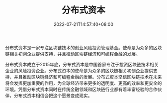 ﻿---
weight: 
title: "分布式资本"
description: "分布式资本成立于2016年，是一家专注区块链技术的创业风险投资管理基金"
date: 2022-07-21T14:57:40+08:00
lastmod: 2022-07-21T14:57:40+08:00
draft: false
authors: ["Simon"]
featuredImage: "fenbushiziben.png"
link: "http://fenbushi.vc/"
tags: ["投资机构","分布式资本"]
categories: ["navigation"]
navigation: ["投资机构"]
lightgallery: true
toc: true
pinned: false
recommend: false
recommend1: false
---
分布式资本是一家专注区块链技术的创业风险投资管理基金。使命是为众多的区块链相关初创企业提供支持，并且推动区块链经济和可编程金融的发展。

分布式资本成立于2015年底，分布式资本是中国首家专注于投资区块链技术相关企业的风险投资企业。分布式资本的使命是为众多的区块链相关初创企业提供支持，并且推动区块链经济和可编程金融的发展。分布式资本坚信区块链技术在未来将会发挥更加重要的作用，为全球经济带来更多的透明度、更高的效率和更安全的环境。凭借分布式资本同时在传统金融领域和区块链行业都有着丰富经验的合作伙伴，分布式资本相信会把这个愿景变成现实。